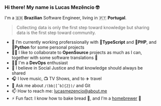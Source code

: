 ### Hi there! My name is Lucas Mezêncio 🤓

I'm a 🇧🇷 **Brazilian** Software Engineer, living in 🇵🇹 **Portugal**.

> Collecting data is only the first step toward knowledge but sharing data is the first step toward community.

- 🔭 I’m currently working proferssionally with 🤖**TypeScript** and 🐘**PHP**, and 🐍**Python** for some personal projects
- 🤹‍♀️ I like to collaborate to **OpenSource** projects as much as I can, together with some software translations 🔣
- 👨‍💻 I'm a **DevOps** enthusiast
- 🤼 I believe in Social Justice and that knowledge should always be shared
- 🎧 I love music, 📺 TV Shows, and to ✈️ travel
- 💬 Ask me about `/(bb|[ˆb]{2})/` and Git
- 📫 How to reach me: [lucasmezencio@about.me](https://about.me/lucasmezencio)
- ⚡ Fun fact: I know how to bake bread 🥖, and I'm a [homebrewer](https://gugz.beer) 🍺

<!--
**lucasmezencio/lucasmezencio** is a ✨ _special_ ✨ repository because its `README.md` (this file) appears on your GitHub profile.

Here are some ideas to get you started:

- 🔭 I’m currently working on ...
- 🌱 I’m currently learning ...
- 👯 I’m looking to collaborate on ...
- 🤔 I’m looking for help with ...
- 💬 Ask me about ...
- 📫 How to reach me: ...
- 😄 Pronouns: ...
- ⚡ Fun fact: ...
-->
